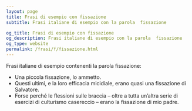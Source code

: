 ```yaml
---
layout: page
title: Frasi di esempio con fissazione 
subtitle: Frasi italiane di esempio con la parola  fissazione

og_title: Frasi di esempio con fissazione 
og_description: Frasi italiane di esempio con la parola  fissazione
og_type: website
permalink: /frasi/f/fissazione.html
---
```


Frasi italiane di esempio contenenti la parola fissazione:


- Una piccola fissazione, lo ammetto.
- Questi ultimi, e la loro efficacia micidiale, erano quasi una fissazione di Salvatore.
- Forse perché le flessioni sulle braccia – oltre a tutta un’altra serie di esercizi di culturismo casereccio – erano la fissazione di mio padre.
